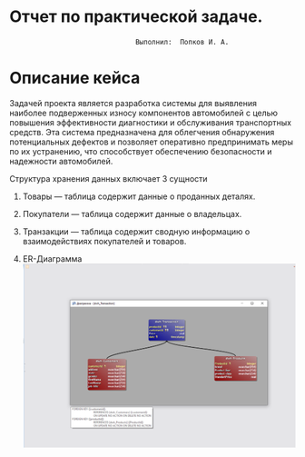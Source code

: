 # Отчет по практической задаче.

                                   Выполнил:  Попков И. А.

# Описание кейса

Задачей проекта является разработка системы для выявления наиболее подверженных износу компонентов автомобилей с целью повышения эффективности диагностики и обслуживания транспортных средств. Эта система предназначена для облегчения обнаружения потенциальных дефектов и позволяет оперативно предпринимать меры по их устранению, что способствует обеспечению безопасности и надежности автомобилей.

Структура хранения данных включает 3 сущности 
1. Товары — таблица содержит данные о проданных деталях.
2. Покупатели — таблица содержит данные о владельцах.
3. Транзакции — таблица содержит сводную информацию о взаимодействиях покупателей и товаров.

4.	ER-Диаграмма
 ![ER-Диаграмма](/images/ER.png)



